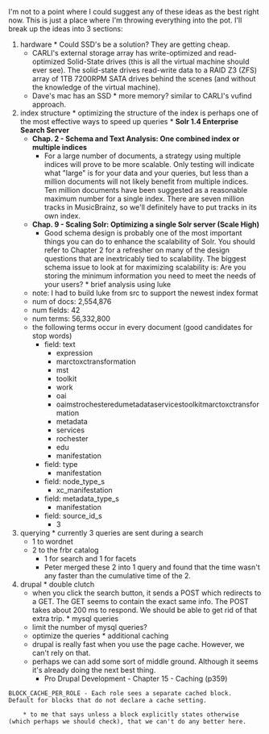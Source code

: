 I'm not to a point where I could suggest any of these ideas as the best right now.  This is just a place where I'm throwing everything into the pot.  I'll break up the ideas into 3 sections:

  1. hardware
    * Could SSD's be a solution?  They are getting cheap.
      * CARLI's external storage array has write-optimized and read-optimized Solid-State drives (this is all the virtual machine should ever see).  The solid-state drives read-write data to a RAID Z3 (ZFS) array of 1TB 7200RPM SATA drives behind the scenes (and without the knowledge of the virtual machine).
      * Dave's mac has an SSD
    * more memory?  similar to CARLI's vufind approach.
  1. index structure
    * optimizing the structure of the index is perhaps one of the most effective ways to speed up queries
    * **Solr 1.4 Enterprise Search Server**
      * **Chap. 2 - Schema and Text Analysis: One combined index or multiple indices**
        * For a large number of documents, a strategy using multiple indices will prove to be more scalable. Only testing will indicate what "large" is for your data and your queries, but less than a million documents will not likely benefit from multiple indices. Ten million documents have been suggested as a reasonable maximum number for a single index. There are seven million tracks in MusicBrainz, so we'll definitely have to put tracks in its own index.
      * **Chap. 9 - Scaling Solr: Optimizing a single Solr server (Scale High)**
        * Good schema design is probably one of the most important things you can do to enhance the scalability of Solr. You should refer to Chapter 2 for a refresher on many of the design questions that are inextricably tied to scalability. The biggest schema issue to look at for maximizing scalability is: Are you storing the minimum information you need to meet the needs of your users?
    * brief analysis using luke
      * note: I had to build luke from src to support the newest index format
      * num of docs: 2,554,876
      * num fields: 42
      * num terms: 56,332,800
      * the following terms occur in every document (good candidates for stop words)
        * field: text
          * expression
          * marctoxctransformation
          * mst
          * toolkit
          * work
          * oai
          * oaimstrochesteredumetadataservicestoolkitmarctoxctransformation
          * metadata
          * services
          * rochester
          * edu
          * manifestation
        * field: type
          * manifestation
        * field: node\_type\_s
          * xc\_manifestation
        * field: metadata\_type\_s
          * manifestation
        * field: source\_id\_s
          * 3
  1. querying
    * currently 3 queries are sent during a search
      * 1 to wordnet
      * 2 to the frbr catalog
        * 1 for search and 1 for facets
        * Peter merged these 2 into 1 query and found that the time wasn't any faster than the cumulative time of the 2.
  1. drupal
    * double clutch
      * when you click the search button, it sends a POST which redirects to a GET.  The GET seems to contain the exact same info.  The POST takes about 200 ms to respond.  We should be able to get rid of that extra trip.
    * mysql queries
      * limit the number of mysql queries?
      * optimize the queries
    * additional caching
      * drupal is really fast when you use the page cache.  However, we can't rely on that.
      * perhaps we can add some sort of middle ground.  Although it seems it's already doing the next best thing.
        * Pro Drupal Development - Chapter 15 - Caching (p359)
```
BLOCK_CACHE_PER_ROLE - Each role sees a separate cached block.  Default for blocks that do not declare a cache setting.
```
        * to me that says unless a block explicitly states otherwise (which perhaps we should check), that we can't do any better here.
